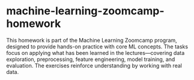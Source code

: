 # machine-learning-zoomcamp-homework
This homework is part of the Machine Learning Zoomcamp program, designed to provide hands-on practice with core ML concepts. The tasks focus on applying what has been learned in the lectures—covering data exploration, preprocessing, feature engineering, model training, and evaluation. The exercises reinforce understanding by working with real data.